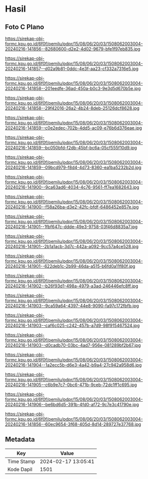 # Hasil

## Foto C Plano

https://sirekap-obj-formc.kpu.go.id/6f0f/pemilu/pdpr/15/08/06/20/03/1508062003004-20240216-141856--82680600-d2e2-4d02-9679-bfe1f97eb835.jpg

https://sirekap-obj-formc.kpu.go.id/6f0f/pemilu/pdpr/15/08/06/20/03/1508062003004-20240216-141857--d02a9b81-0ddc-4e3f-aa23-cf332a7316e5.jpg

https://sirekap-obj-formc.kpu.go.id/6f0f/pemilu/pdpr/15/08/06/20/03/1508062003004-20240216-141858--201eedfe-36ad-450a-b0c3-9e3d5d670b5e.jpg

https://sirekap-obj-formc.kpu.go.id/6f0f/pemilu/pdpr/15/08/06/20/03/1508062003004-20240216-141858--29f42016-26a2-4b24-8deb-25126dcf8628.jpg

https://sirekap-obj-formc.kpu.go.id/6f0f/pemilu/pdpr/15/08/06/20/03/1508062003004-20240216-141859--c0e2edec-702b-4dd5-ac09-e76b6d376eae.jpg

https://sirekap-obj-formc.kpu.go.id/6f0f/pemilu/pdpr/15/08/06/20/03/1508062003004-20240216-141859--bc050bfd-f2db-45bf-bc6a-05cf555f10d9.jpg

https://sirekap-obj-formc.kpu.go.id/6f0f/pemilu/pdpr/15/08/06/20/03/1508062003004-20240216-141859--09bcd979-f8d4-4d73-8360-ea1ba5232b2d.jpg

https://sirekap-obj-formc.kpu.go.id/6f0f/pemilu/pdpr/15/08/06/20/03/1508062003004-20240216-141900--9ca63ad6-4034-4c76-9561-ff7ea1682643.jpg

https://sirekap-obj-formc.kpu.go.id/6f0f/pemilu/pdpr/15/08/06/20/03/1508062003004-20240216-141900--f58a26ba-d3e2-42fc-bfdf-6486452e857e.jpg

https://sirekap-obj-formc.kpu.go.id/6f0f/pemilu/pdpr/15/08/06/20/03/1508062003004-20240216-141901--1fbf647c-ddde-49e3-9758-03f46d8835a7.jpg

https://sirekap-obj-formc.kpu.go.id/6f0f/pemilu/pdpr/15/08/06/20/03/1508062003004-20240216-141901--2b1a1acb-3d7c-442a-a092-9cc57a4ce528.jpg

https://sirekap-obj-formc.kpu.go.id/6f0f/pemilu/pdpr/15/08/06/20/03/1508062003004-20240216-141901--622deb1c-2b99-46da-a515-b6fd0a11f80f.jpg

https://sirekap-obj-formc.kpu.go.id/6f0f/pemilu/pdpr/15/08/06/20/03/1508062003004-20240216-141902--b26f93d1-498a-4979-a3ad-246446efc8ff.jpg

https://sirekap-obj-formc.kpu.go.id/6f0f/pemilu/pdpr/15/08/06/20/03/1508062003004-20240216-141903--9ca59a64-4397-44e8-9090-fa97c172fbfb.jpg

https://sirekap-obj-formc.kpu.go.id/6f0f/pemilu/pdpr/15/08/06/20/03/1508062003004-20240216-141903--caf6c025-c242-457b-a7d9-98f915467524.jpg

https://sirekap-obj-formc.kpu.go.id/6f0f/pemilu/pdpr/15/08/06/20/03/1508062003004-20240216-141903--d0cadb70-03bc-4ad7-956e-081289bf2b67.jpg

https://sirekap-obj-formc.kpu.go.id/6f0f/pemilu/pdpr/15/08/06/20/03/1508062003004-20240216-141904--1a2ecc5b-d6e3-4a42-b9a4-27c942a958d6.jpg

https://sirekap-obj-formc.kpu.go.id/6f0f/pemilu/pdpr/15/08/06/20/03/1508062003004-20240216-141905--c6b9e7c7-0bc6-471b-9ceb-72dc1ff1c695.jpg

https://sirekap-obj-formc.kpu.go.id/6f0f/pemilu/pdpr/15/08/06/20/03/1508062003004-20240216-141906--be6bd6d5-391b-4fd0-af72-9c7e3c41790e.jpg

https://sirekap-obj-formc.kpu.go.id/6f0f/pemilu/pdpr/15/08/06/20/03/1508062003004-20240216-141856--60ec9654-3f68-405d-8d14-289727e37768.jpg


## Metadata

| Key        | Value               |
| ---------- | ------------------- |
| Time Stamp | 2024-02-17 13:05:41 |
| Kode Dapil | 1501                |



